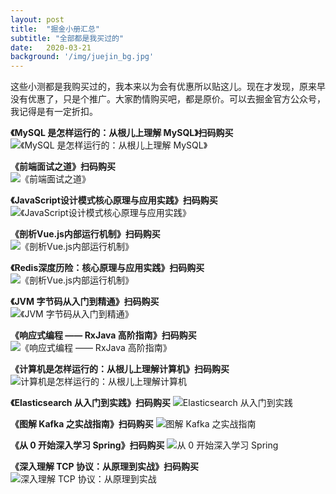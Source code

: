 ```yaml
---
layout: post
title:  "掘金小册汇总"
subtitle: "全部都是我买过的"
date:   2020-03-21
background: '/img/juejin_bg.jpg'
---
```


这些小测都是我购买过的，我本来以为会有优惠所以贴这儿。现在才发现，原来早没有优惠了，只是个推广。大家酌情购买吧，都是原价。可以去掘金官方公众号，我记得是有一定折扣。

**《MySQL 是怎样运行的：从根儿上理解 MySQL》扫码购买** 
![《MySQL 是怎样运行的：从根儿上理解 MySQL》](/img/juejin_5.png)

**《前端面试之道》扫码购买**  
![《前端面试之道》](/img/juejin_1.png)


**《JavaScript设计模式核心原理与应用实践》扫码购买**  
![《JavaScript设计模式核心原理与应用实践》](/img/juejin_2.JPG)

**《剖析Vue.js内部运行机制》扫码购买**  
![《剖析Vue.js内部运行机制》](/img/juejin_3.png)

**《Redis深度历险：核心原理与应用实践》扫码购买**  
![《剖析Vue.js内部运行机制》](/img/juejin_4.png)


**《JVM 字节码从入门到精通》扫码购买**  
![《JVM 字节码从入门到精通》](/img/juejin_6.png)

**《响应式编程 —— RxJava 高阶指南》扫码购买**  
![《响应式编程 —— RxJava 高阶指南》](/img/juejin_7.png)

**《计算机是怎样运行的：从根儿上理解计算机》扫码购买**
![计算机是怎样运行的：从根儿上理解计算机](/img/juejin_cs_root.png)

**《Elasticsearch 从入门到实践》扫码购买**
![Elasticsearch 从入门到实践](/img/juejin_es.png)

**《图解 Kafka 之实战指南》扫码购买**
![图解 Kafka 之实战指南](/img/juejin_kafka.png)

**《从 0 开始深入学习 Spring》扫码购买**
![从 0 开始深入学习 Spring](/img/juejin_spring.png)

**《深入理解 TCP 协议：从原理到实战》扫码购买**
![深入理解 TCP 协议：从原理到实战](/img/juejin_tcp.png)